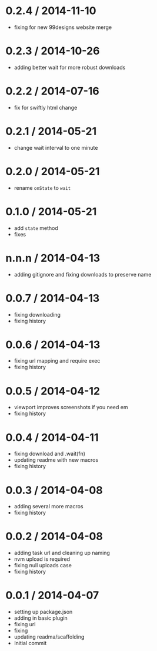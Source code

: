 
0.2.4 / 2014-11-10
==================

  * fixing for new 99designs website merge

0.2.3 / 2014-10-26
==================

  * adding better wait for more robust downloads

0.2.2 / 2014-07-16
==================

 * fix for swiftly html change

0.2.1 / 2014-05-21
==================

 * change wait interval to one minute

0.2.0 / 2014-05-21
==================
 
 * rename `onState` to `wait`

0.1.0 / 2014-05-21
==================
 
  * add `state` method
  * fixes

n.n.n / 2014-04-13 
==================

  * adding gitignore and fixing downloads to preserve name

0.0.7 / 2014-04-13 
==================

  * fixing downloading
  * fixing history

0.0.6 / 2014-04-13 
==================

  * fixing url mapping and require exec
  * fixing history

0.0.5 / 2014-04-12 
==================

  * viewport improves screenshots if you need em
  * fixing history

0.0.4 / 2014-04-11 
==================

  * fixing download and .wait(fn)
  * updating readme with new macros
  * fixing history

0.0.3 / 2014-04-08 
==================

  * adding several more macros
  * fixing history

0.0.2 / 2014-04-08 
==================

  * adding task url and cleaning up naming
  * nvm upload is required
  * fixing null uploads case
  * fixing history

0.0.1 / 2014-04-07 
==================

  * setting up package.json
  * adding in basic plugin
  * fixing url
  * fixing
  * updating readma/scaffolding
  * Initial commit

